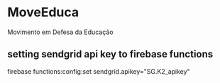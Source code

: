 # MoveEduca
Movimento em Defesa da Educação

## setting sendgrid api key to firebase functions
firebase functions:config:set sendgrid.apikey="SG.K2_apikey"
